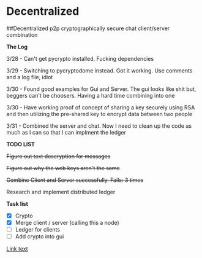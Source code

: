 # Decentralized
##Decentralized p2p cryptographically secure chat client/server combination

**The Log**

3/28 - Can't get pycrypto installed. Fucking dependencies

3/29 - Switching to pycryptodome instead. Got it working. Use comments and a log file, idiot

3/30 - Found good examples for Gui and Server. The gui looks like shit but, beggers can't be choosers. Having a hard time
combining into one

3/30 - Have working proof of concept of sharing a key securely using RSA and then utilizing the pre-shared key to encrypt data between two people

3/31 - Combined the server and chat. Now I need to clean up the code as much as I can
so that I can implment the ledger


**TODO LIST**

~~Figure out text descryption for messages~~

~~Figure out why the web keys aren't the same~~

~~Combine Client and Server successfully. Fails: 3 times~~

Research and implement distributed ledger


**Task list**
- [x] Crypto
- [x] Merge client / server (calling this a node)
- [ ] Ledger for clients
- [ ] Add crypto into gui

[Link text](https://link.com/)

